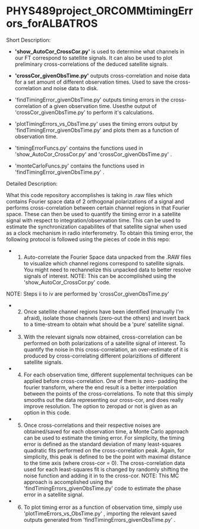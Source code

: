 # PHYS489project_ORCOMMtimingErrors_forALBATROS


Short Description:
  - **'show_AutoCor_CrossCor.py'** is used to determine what channels in our FT correspond to satellite signals. It can also be used to plot        preliminary cross-correlations of the deduced satellite signals.

  - **'crossCor_givenObsTime.py'** outputs cross-correlation and noise data for a set amount of different observation times. Used to save the     cross-correlation and noise data to disk.

  - 'findTimingError_givenObsTime.py' outputs timing errors in the cross-correlation of a given observation time. Usesthe output of           'crossCor_givenObsTime.py' to perform it's calculations.

  - 'plotTimingErrors_vs_ObsTime.py' uses the timing errors output by 'findTimingError_givenObsTime.py' and plots them as a function of        observation time.

  - 'timingErrorFuncs.py' contains the functions used in 'show_AutoCor_CrossCor.py' and 'crossCor_givenObsTime.py' .

  - 'monteCarloFuncs.py' contains the functions used in 'findTimingError_givenObsTime.py' .




Detailed Description:

What this code repository accomplishes is taking in .raw files which contains Fourier space data of 2 orthogonal polarizations of a signal and performs cross-correlation between certain channel regions in that Fourier space. These can then be used to quantify the timing error in a satellite signal with respect to integration/observation time. This can be used to estimate the synchronization capabilites of that satellite signal when used as a clock mechanism in radio interferometry. To obtain this timing error, the following protocol is followed using the pieces of code in this repo:
    
    
   - 1) Auto-correlate the Fourier Space data unpacked from the .RAW files to visualize which channel regions correspond to satellite           signals. You might need to rechannelize this unpacked data to better resolve signals of interest. 
        NOTE: This can be accomplished using the   'show_AutoCor_CrossCor.py'   code.


 NOTE: Steps ii to iv are performed by  'crossCor_givenObsTime.py'
    
   - 2) Once satellite channel regions have been identified (manually I'm afraid), isolate those channels (zero-out the others) and             invert back to a time-stream to obtain what should be a 'pure' satellite signal.
    
   - 3) With the relevant signals now obtained, cross-correlation can be performed on both polarizations of a satellite signal of               interest. To quantify the noise in this cross-correlation, an over-estimate of it is produced by cross-correlating different             polarizitions of different satellite signals.
    
   - 4) For each observation time, different supplemental techniques can be applied before cross-correlation. One of them is zero-               padding the fourier transform, where the end result is a better interpolation between the points of the cross-correlations. To           note that this simply smooths out the data representing our cross-cor, and does really improve resolution. The option to zeropad         or not is given as an option in this code.

      
   - 5) Once cross-correlations and their respective noises are obtained/saved for each observation time, a Monte Carlo approach can be         used to estimate the timing error. For simplicity, the timing error is defined as the standard deviation of many least-squares           quadratic fits performed on the cross-correlation peak. Again, for simplicity, this peak is defined to be the point with maximal         distance to the time axis (where cross-cor = 0). The cross-correlation data used for each least-squares fit is changed by               randomly shifting the noise function and adding it in to the cross-cor.
        NOTE: This MC approach is accomplished using the   'findTimingErrors_givenObsTime.py'   code to estimate the phase error in a           satellite signal.
       
    
   - 6) To plot timing error as a function of observation time, simply use   'plotTimeErrors_vs_ObsTime.py'   , importing the relevant           saved outputs generated from   'findTimingErrors_givenObsTime.py' .
